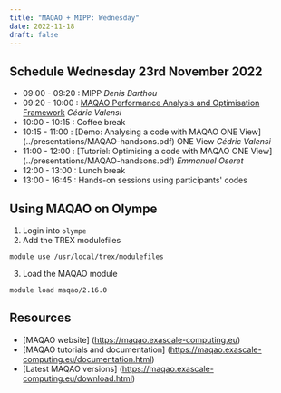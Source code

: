 ```yaml
---
title: "MAQAO + MIPP: Wednesday"
date: 2022-11-18
draft: false
---
```


## Schedule Wednesday 23rd November 2022

* 09:00 - 09:20 : MIPP _Denis Barthou_
* 09:20 - 10:00 : [MAQAO Performance Analysis and Optimisation Framework](../presentations/MAQAO.pdf) _Cédric Valensi_
* 10:00 - 10:15 : Coffee break
* 10:15 - 11:00 : [Demo: Analysing a code with MAQAO ONE View] (../presentations/MAQAO-handsons.pdf) ONE View _Cédric Valensi_
* 11:00 - 12:00 : [Tutoriel: Optimising a code with MAQAO ONE View] (../presentations/MAQAO-handsons.pdf) _Emmanuel Oseret_
* 12:00 - 13:00 : Lunch break
* 13:00 - 16:45 : Hands-on sessions using participants' codes

 ## Using MAQAO on Olympe
 1. Login into `olympe`
 2. Add the TREX modulefiles
 ```
 module use /usr/local/trex/modulefiles
 ```
 3. Load the MAQAO module
 ```
 module load maqao/2.16.0
 ```
 
 ## Resources
 * [MAQAO website] (https://maqao.exascale-computing.eu)
 * [MAQAO tutorials and documentation] (https://maqao.exascale-computing.eu/documentation.html)
 * [Latest MAQAO versions] (https://maqao.exascale-computing.eu/download.html)